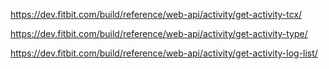 https://dev.fitbit.com/build/reference/web-api/activity/get-activity-tcx/

https://dev.fitbit.com/build/reference/web-api/activity/get-activity-type/

https://dev.fitbit.com/build/reference/web-api/activity/get-activity-log-list/